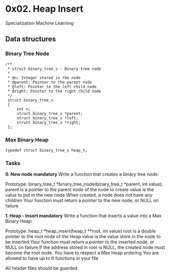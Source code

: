 # 0x02. Heap Insert
Specialization Machine Learning

## Data structures

### Binary Tree Node
```
/**
 * struct binary_tree_s - Binary tree node
 *
 * @n: Integer stored in the node
 * @parent: Pointer to the parent node
 * @left: Pointer to the left child node
 * @right: Pointer to the right child node
 */
 struct binary_tree_s
 {
     int n;
     struct binary_tree_s *parent;
     struct binary_tree_s *left;
     struct binary_tree_s *right;
 };
 ```

### Max Binary Heap
```
typedef struct binary_tree_s heap_t;
```

### Tasks

**0. New node mandatory**
Write a function that creates a binary tree node:

Prototype: binary_tree_t *binary_tree_node(binary_tree_t *parent, int value);
parent is a pointer to the parent node of the node to create
value is the value to put in the new node
When created, a node does not have any children
Your function must return a pointer to the new node, or NULL on failure

**1. Heap - Insert mandatory**
Write a function that inserts a value into a Max Binary Heap:

Prototype: heap_t *heap_insert(heap_t **root, int value)
root is a double pointer to the root node of the Heap
value is the value store in the node to be inserted
Your function must return a pointer to the inserted node, or NULL on failure
If the address stored in root is NULL, the created node must become the root node.
You have to respect a Max Heap ordering
You are allowed to have up to 6 functions in your file

All header files should be guarded.
